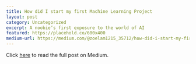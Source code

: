 ```yaml
---
title: How did I start my first Machine Learning Project
layout: post
category: Uncategorized
excerpt: A noobie’s first exposure to the world of AI
featured: https://placehold.co/600x400
medium-url: https://medium.com/@zoelam1215_35712/how-did-i-start-my-first-machine-learning-project-b05c6c31bc57
---
```

Click <a href="javascript:void(0)" id="medium-link">here</a> to read the full post on Medium.

<script>
  document.addEventListener('DOMContentLoaded', function() {
    var link = document.getElementById('medium-link');
    link.addEventListener('click', function() {
      window.open('https://medium.com/@zoelam1215_35712/how-did-i-start-my-first-machine-learning-project-b05c6c31bc57', '_blank', 'width=800,height=600');
    });
  });
</script>
